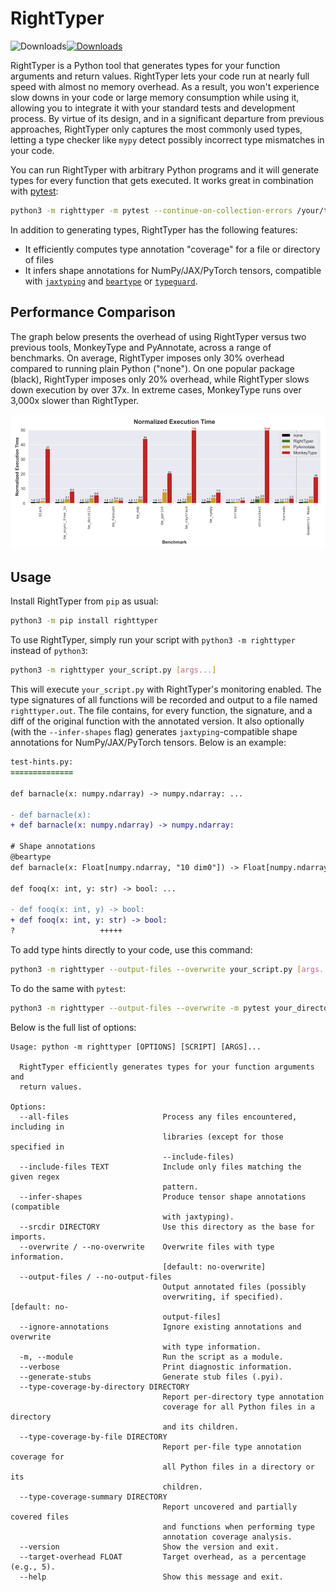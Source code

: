 # RightTyper

![Downloads](https://static.pepy.tech/badge/righttyper)[![Downloads](https://static.pepy.tech/badge/righttyper/month)](https://pepy.tech/project/righttyper) 

RightTyper is a Python tool that generates types for your function
arguments and return values. RightTyper lets your code run at nearly full speed with
almost no memory overhead. As a result, you won't experience slow
downs in your code or large memory consumption while using it,
allowing you to integrate it with your standard tests and development
process. By virtue of its design, and in a significant departure from previous approaches,
RightTyper only captures the most commonly used types,
letting a type checker like `mypy` detect possibly incorrect type mismatches in your code.

You can run RightTyper with arbitrary Python programs and it will generate
types for every function that gets executed. It works great in combination with [pytest](https://docs.pytest.org/):

```bash
python3 -m righttyper -m pytest --continue-on-collection-errors /your/test/dir
```

In addition to generating types, RightTyper has the following features:

* It efficiently computes type annotation "coverage" for a file or directory of files
* It infers shape annotations for NumPy/JAX/PyTorch tensors, compatible with [`jaxtyping`](https://docs.kidger.site/jaxtyping/) and [`beartype`](https://github.com/beartype/beartype) or [`typeguard`](https://typeguard.readthedocs.io/en/latest/).


## Performance Comparison

The graph below presents the overhead of using RightTyper versus two
previous tools, MonkeyType and PyAnnotate, across a range of
benchmarks. On average, RightTyper imposes only 30% overhead compared
to running plain Python ("none"). On one popular package (black),
RightTyper imposes only 20% overhead, while RightTyper slows down
execution by over 37x. In extreme cases, MonkeyType runs over 3,000x
slower than RightTyper.

![Overhead](https://github.com/righttyper/righttyper/raw/master/docs/benchmark_comparison_execution_times.png)


## Usage

Install RightTyper from `pip` as usual:

```bash
python3 -m pip install righttyper
```

To use RightTyper, simply run your script with `python3 -m righttyper` instead of `python3`:

```bash
python3 -m righttyper your_script.py [args...]
```

This will execute `your_script.py` with RightTyper's monitoring
enabled. The type signatures of all functions will be recorded and
output to a file named `righttyper.out`. The file contains, for every
function, the signature, and a diff of the original function with the
annotated version. It also optionally (with the `--infer-shapes` flag)
generates `jaxtyping`-compatible shape
annotations for NumPy/JAX/PyTorch tensors. Below is an example:

```diff
test-hints.py:
==============

def barnacle(x: numpy.ndarray) -> numpy.ndarray: ...

- def barnacle(x):
+ def barnacle(x: numpy.ndarray) -> numpy.ndarray:

# Shape annotations
@beartype
def barnacle(x: Float[numpy.ndarray, "10 dim0"]) -> Float[numpy.ndarray, "dim0"]: ...

def fooq(x: int, y: str) -> bool: ...

- def fooq(x: int, y) -> bool:
+ def fooq(x: int, y: str) -> bool:
?                   +++++
```

To add type hints directly to your code, use this command:

```bash
python3 -m righttyper --output-files --overwrite your_script.py [args...]
```

To do the same with `pytest`:

```bash
python3 -m righttyper --output-files --overwrite -m pytest your_directory
```

Below is the full list of options:

```
Usage: python -m righttyper [OPTIONS] [SCRIPT] [ARGS]...

  RightTyper efficiently generates types for your function arguments and
  return values.

Options:
  --all-files                     Process any files encountered, including in
                                  libraries (except for those specified in
                                  --include-files)
  --include-files TEXT            Include only files matching the given regex
                                  pattern.
  --infer-shapes                  Produce tensor shape annotations (compatible
                                  with jaxtyping).
  --srcdir DIRECTORY              Use this directory as the base for imports.
  --overwrite / --no-overwrite    Overwrite files with type information.
                                  [default: no-overwrite]
  --output-files / --no-output-files
                                  Output annotated files (possibly
                                  overwriting, if specified).  [default: no-
                                  output-files]
  --ignore-annotations            Ignore existing annotations and overwrite
                                  with type information.
  -m, --module                    Run the script as a module.
  --verbose                       Print diagnostic information.
  --generate-stubs                Generate stub files (.pyi).
  --type-coverage-by-directory DIRECTORY
                                  Report per-directory type annotation
                                  coverage for all Python files in a directory
                                  and its children.
  --type-coverage-by-file DIRECTORY
                                  Report per-file type annotation coverage for
                                  all Python files in a directory or its
                                  children.
  --type-coverage-summary DIRECTORY
                                  Report uncovered and partially covered files
                                  and functions when performing type
                                  annotation coverage analysis.
  --version                       Show the version and exit.
  --target-overhead FLOAT         Target overhead, as a percentage (e.g., 5).
  --help                          Show this message and exit.
```

